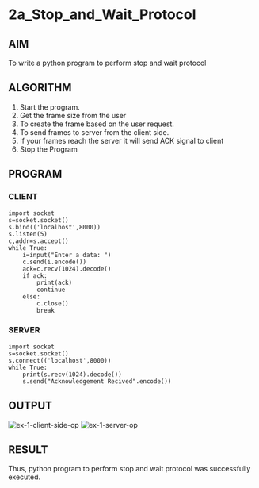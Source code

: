 # 2a_Stop_and_Wait_Protocol
## AIM 
To write a python program to perform stop and wait protocol
## ALGORITHM
1. Start the program.
2. Get the frame size from the user
3. To create the frame based on the user request.
4. To send frames to server from the client side.
5. If your frames reach the server it will send ACK signal to client
6. Stop the Program
## PROGRAM
### CLIENT
```
import socket 
s=socket.socket()
s.bind(('localhost',8000))
s.listen(5) 
c,addr=s.accept() 
while True: 
    i=input("Enter a data: ") 
    c.send(i.encode()) 
    ack=c.recv(1024).decode() 
    if ack: 
        print(ack) 
        continue 
    else: 
        c.close() 
        break 
```
### SERVER
```
import socket 
s=socket.socket() 
s.connect(('localhost',8000)) 
while True: 
    print(s.recv(1024).decode()) 
    s.send("Acknowledgement Recived".encode()) 
```
## OUTPUT
![ex-1-client-side-op](https://github.com/user-attachments/assets/95541046-5367-4dbb-b38a-904e79ac75c4)
![ex-1-server-op](https://github.com/user-attachments/assets/13abb9cb-e89a-40fe-a1b9-5c92b30b20db)

## RESULT
Thus, python program to perform stop and wait protocol was successfully executed.
